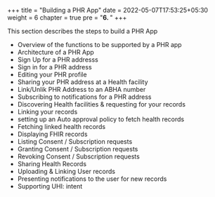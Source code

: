 +++
title = "Building a PHR App"
date = 2022-05-07T17:53:25+05:30
weight = 6
chapter = true
pre = "<b>6. </b>"
+++

This section describes the steps to build a PHR App 

- Overview of the functions to be supported by a PHR app 
- Architecture of a PHR App 
- Sign Up for a PHR addresss 
- Sign in for a PHR address 
- Editing your PHR profile 
- Sharing your PHR address at a Health facility 
- Link/Unlik PHR Address to an ABHA number 
- Subscribing to notifications for a PHR address
- Discovering Health facilities & requesting for your records 
- Linking your records 
- setting up an Auto approval policy to fetch health records 
- Fetching linked health records 
- Displaying FHIR records 
- Listing Consent / Subscription requests 
- Granting Consent / Subscription requests
- Revoking Consent / Subscription requests 
- Sharing Health Records 
- Uploading & Linking User records
- Presenting notifications to the user for new records 
- Supporting UHI: intent 
